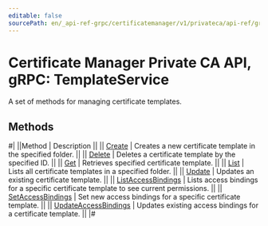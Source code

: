```yaml
---
editable: false
sourcePath: en/_api-ref-grpc/certificatemanager/v1/privateca/api-ref/grpc/Template/index.md
---
```


# Certificate Manager Private CA API, gRPC: TemplateService

A set of methods for managing certificate templates.

## Methods

#|
||Method | Description ||
|| [Create](create.md) | Creates a new certificate template in the specified folder. ||
|| [Delete](delete.md) | Deletes a certificate template by the specified ID. ||
|| [Get](get.md) | Retrieves specified certificate template. ||
|| [List](list.md) | Lists all certificate templates in a specified folder. ||
|| [Update](update.md) | Updates an existing certificate template. ||
|| [ListAccessBindings](listAccessBindings.md) | Lists access bindings for a specific certificate template to see current permissions. ||
|| [SetAccessBindings](setAccessBindings.md) | Set new access bindings for a specific certificate template. ||
|| [UpdateAccessBindings](updateAccessBindings.md) | Updates existing access bindings for a certificate template. ||
|#